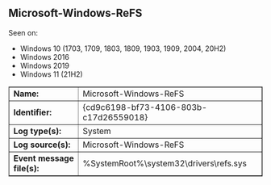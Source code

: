 ## Microsoft-Windows-ReFS

Seen on:
* Windows 10 (1703, 1709, 1803, 1809, 1903, 1909, 2004, 20H2)
* Windows 2016
* Windows 2019
* Windows 11 (21H2)

<table border="1" class="docutils">
  <tbody>
    <tr>
      <td><b>Name:</b></td>
      <td>Microsoft-Windows-ReFS</td>
    </tr>
    <tr>
      <td><b>Identifier:</b></td>
      <td>{cd9c6198-bf73-4106-803b-c17d26559018}</td>
    </tr>
    <tr>
      <td><b>Log type(s):</b></td>
      <td>System</td>
    </tr>
    <tr>
      <td><b>Log source(s):</b></td>
      <td>Microsoft-Windows-ReFS</td>
    </tr>
    <tr>
      <td><b>Event message file(s):</b></td>
      <td>%SystemRoot%\system32\drivers\refs.sys</td>
    </tr>
  </tbody>
</table>

&nbsp;

